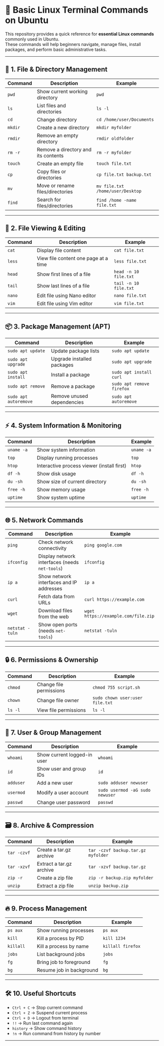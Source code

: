 # 🐧 Basic Linux Terminal Commands on Ubuntu

This repository provides a quick reference for **essential Linux commands** commonly used in Ubuntu.  
These commands will help beginners navigate, manage files, install packages, and perform basic administrative tasks.

---

## 📂 **1. File & Directory Management**

| Command | Description | Example |
|---------|-------------|---------|
| `pwd` | Show current working directory | `pwd` |
| `ls` | List files and directories | `ls -l` |
| `cd` | Change directory | `cd /home/user/Documents` |
| `mkdir` | Create a new directory | `mkdir myfolder` |
| `rmdir` | Remove an empty directory | `rmdir oldfolder` |
| `rm -r` | Remove a directory and its contents | `rm -r myfolder` |
| `touch` | Create an empty file | `touch file.txt` |
| `cp` | Copy files or directories | `cp file.txt backup.txt` |
| `mv` | Move or rename files/directories | `mv file.txt /home/user/Desktop` |
| `find` | Search for files/directories | `find /home -name file.txt` |

---

## 📄 **2. File Viewing & Editing**

| Command | Description | Example |
|---------|-------------|---------|
| `cat` | Display file content | `cat file.txt` |
| `less` | View file content one page at a time | `less file.txt` |
| `head` | Show first lines of a file | `head -n 10 file.txt` |
| `tail` | Show last lines of a file | `tail -n 10 file.txt` |
| `nano` | Edit file using Nano editor | `nano file.txt` |
| `vim` | Edit file using Vim editor | `vim file.txt` |

---

## 📦 **3. Package Management (APT)**

| Command | Description | Example |
|---------|-------------|---------|
| `sudo apt update` | Update package lists | `sudo apt update` |
| `sudo apt upgrade` | Upgrade installed packages | `sudo apt upgrade` |
| `sudo apt install` | Install a package | `sudo apt install curl` |
| `sudo apt remove` | Remove a package | `sudo apt remove firefox` |
| `sudo apt autoremove` | Remove unused dependencies | `sudo apt autoremove` |

---

## ⚡ **4. System Information & Monitoring**

| Command | Description | Example |
|---------|-------------|---------|
| `uname -a` | Show system information | `uname -a` |
| `top` | Display running processes | `top` |
| `htop` | Interactive process viewer (install first) | `htop` |
| `df -h` | Show disk usage | `df -h` |
| `du -sh` | Show size of current directory | `du -sh` |
| `free -h` | Show memory usage | `free -h` |
| `uptime` | Show system uptime | `uptime` |

---

## 🌐 **5. Network Commands**

| Command | Description | Example |
|---------|-------------|---------|
| `ping` | Check network connectivity | `ping google.com` |
| `ifconfig` | Display network interfaces (needs `net-tools`) | `ifconfig` |
| `ip a` | Show network interfaces and IP addresses | `ip a` |
| `curl` | Fetch data from URLs | `curl https://example.com` |
| `wget` | Download files from the web | `wget https://example.com/file.zip` |
| `netstat -tuln` | Show open ports (needs `net-tools`) | `netstat -tuln` |

---

## 🔒 **6. Permissions & Ownership**

| Command | Description | Example |
|---------|-------------|---------|
| `chmod` | Change file permissions | `chmod 755 script.sh` |
| `chown` | Change file owner | `sudo chown user:user file.txt` |
| `ls -l` | View file permissions | `ls -l` |

---

## 👑 **7. User & Group Management**

| Command | Description | Example |
|---------|-------------|---------|
| `whoami` | Show current logged-in user | `whoami` |
| `id` | Show user and group IDs | `id` |
| `adduser` | Add a new user | `sudo adduser newuser` |
| `usermod` | Modify a user account | `sudo usermod -aG sudo newuser` |
| `passwd` | Change user password | `passwd` |

---

## 🗃️ **8. Archive & Compression**

| Command | Description | Example |
|---------|-------------|---------|
| `tar -czvf` | Create a tar.gz archive | `tar -czvf backup.tar.gz myfolder` |
| `tar -xzvf` | Extract a tar.gz archive | `tar -xzvf backup.tar.gz` |
| `zip -r` | Create a zip file | `zip -r backup.zip myfolder` |
| `unzip` | Extract a zip file | `unzip backup.zip` |

---

## 🔥 **9. Process Management**

| Command | Description | Example |
|---------|-------------|---------|
| `ps aux` | Show running processes | `ps aux` |
| `kill` | Kill a process by PID | `kill 1234` |
| `killall` | Kill a process by name | `killall firefox` |
| `jobs` | List background jobs | `jobs` |
| `fg` | Bring job to foreground | `fg` |
| `bg` | Resume job in background | `bg` |

---

## 🛠️ **10. Useful Shortcuts**

- `Ctrl + C` → Stop current command  
- `Ctrl + Z` → Suspend current process  
- `Ctrl + D` → Logout from terminal  
- `!!` → Run last command again  
- `history` → Show command history  
- `!n` → Run command from history by number  

---


